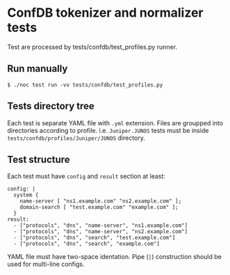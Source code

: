 # ConfDB tokenizer and normalizer tests
Test are processed by tests/confdb/test_profiles.py runner.

## Run manually
```
$ ./noc test run -vv tests/confdb/test_profiles.py
```

## Tests directory tree
Each test is separate YAML file with `.yml` extension.
Files are groupped into directories according to profile.
i.e. `Juniper.JUNOS` tests must be inside `tests/confdb/profiles/Juniper/JUNOS`
directory.

## Test structure
Each test must have `config` and `result` section at least:

```
config: |
  system {
    name-server [ "ns1.example.com" "ns2.example.com" ];
    domain-search [ "test.example.com" "example.com" ];
  }
result:
  - ["protocols", "dns", "name-server", "ns1.example.com"]
  - ["protocols", "dns", "name-server", "ns2.example.com"]
  - ["protocols", "dns", "search", "test.example.com"]
  - ["protocols", "dns", "search", "example.com"]
```

YAML file must have two-space identation. Pipe (`|`) construction should
be used for multi-line configs.
